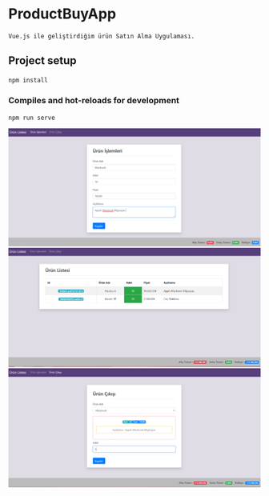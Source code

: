 # ProductBuyApp
```
Vue.js ile geliştirdiğim ürün Satın Alma Uygulaması.
```

## Project setup
```
npm install
```

### Compiles and hot-reloads for development
```
npm run serve
```
![1](/img/1.PNG) ![2](/img/2.PNG) ![3](/img/3.PNG)
